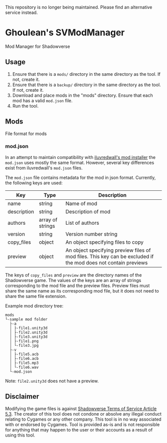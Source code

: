 This repository is no longer being maintained. Please find an alternative service instead.

# Ghoulean's SVModManager

Mod Manager for Shadowverse

## Usage

1. Ensure that there is a `mods/` directory in the same directory as the tool. If not, create it.
2. Ensure that there is a `backup/` directory in the same directory as the tool. If not, create it.
3. Download and place mods in the "mods" directory. Ensure that each mod has a valid `mod.json` file.
4. Run the tool.

## Mods

File format for mods

### mod.json

In an attempt to maintain compatibility with [iluvredwall's mod installer](https://github.com/iluvredwall/SVMod) the `mod.json` uses mostly the same format. However, several key differences exist from iluvredwall's `mod.json` files.

The `mod.json` file contains metadata for the mod in json format. Currently, the following keys are used:

| Key         | Type             | Description |
| ----------- | ---------------- | ----------- |
| name        | string           | Name of mod |
| description | string           | Description of mod |
| authors     | array of strings | List of authors |
| version     | string           | Version number string |
| copy\_files | object           | An object specifying files to copy |
| preview     | object           | An object specifying preview files of mod files. This key can be excluded if the mod does not contain previews |

The keys of `copy_files` and `preview` are the directory names of the Shadowverse game. The values of the keys are an array of strings corresponding to the mod file and the preview files. Preview files must share the same name as its corresponding mod file, but it does not need to share the same file extension.

Example mod directory tree:

```
mods
└-sample mod folder
  ├-a
  │ ├-file1.unity3d
  │ ├-file2.unity3d
  │ ├-file3.unity3d
  │ ├-file1.png
  │ └-file3.jpg
  ├-v
  │ ├-file5.acb
  │ ├-file6.acb
  │ ├-file5.mp3
  │ └-file6.wav
  └-mod.json 
```

Note: `file2.unity3d` does not have a preview.

## Disclaimer

Modifying the game files is against [Shadowverse Terms of Service Article 5.3](https://shadowverse.com/terms.php). The creator of this tool does not condone or absolve any illegal conduct relating to Cygames or any other company. This tool is in no way associated with or endorsed by Cygames. Tool is provided as-is and is not responsible for anything that may happen to the user or their accounts as a result of using this tool. 
